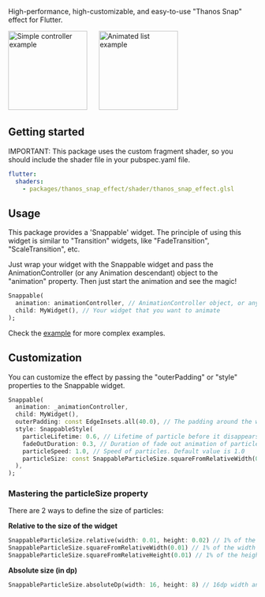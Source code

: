 High-performance, high-customizable, and easy-to-use "Thanos Snap" effect for Flutter.

<p>
  <img alt="Simple controller example" src="https://github.com/ArkhipenkaPiotr/thanos_snap_effect/raw/master/doc/simple_controller_example.gif" width="160"/>
  &nbsp;&nbsp;&nbsp;&nbsp;
  <img alt="Animated list example" src="https://github.com/ArkhipenkaPiotr/thanos_snap_effect/raw/master/doc/animated_list_example.gif" width="160"/>
</p>

## Getting started

IMPORTANT: This package uses the custom fragment shader, so you should include the shader file in your pubspec.yaml file.

```yaml
flutter:
  shaders:
    - packages/thanos_snap_effect/shader/thanos_snap_effect.glsl
```

## Usage

This package provides a 'Snappable' widget.
The principle of using this widget is similar to "Transition" widgets, like "FadeTransition", "ScaleTransition", etc.

Just wrap your widget with the Snappable widget and pass the AnimationController (or any Animation<double> descendant) object to the "animation" property.
Then just start the animation and see the magic!
```dart
Snappable(
  animation: animationController, // AnimationController object, or any other animation object with double tween from 0.0 to 1.0
  child: MyWidget(), // Your widget that you want to animate
);
```

Check the [example](example/lib) for more complex examples.

## Customization

You can customize the effect by passing the "outerPadding" or "style" properties to the Snappable widget.

```dart
Snappable(
  animation: _animationController,
  child: MyWidget(),
  outerPadding: const EdgeInsets.all(40.0), // The padding around the widget where particles can appear. Default value is EdgeInsets.all(40.0) 
  style: SnappableStyle(
    particleLifetime: 0.6, // Lifetime of particle before it disappears. Default value is 0.6. Must be between 0.0 and 1.0
    fadeOutDuration: 0.3, // Duration of fade out animation of particle. Fade out effect starts in particleLifetime - fadeOutDuration and ends when particleLifetime ends. Default value is 0.3. Must be between 0.0 and particleLifetime
    particleSpeed: 1.0, // Speed of particles. Default value is 1.0
    particleSize: const SnappableParticleSize.squareFromRelativeWidth(0.01), // Size of 1 particle
  ),
);
```

### Mastering the particleSize property

There are 2 ways to define the size of particles:

**Relative to the size of the widget**
```dart
SnappableParticleSize.relative(width: 0.01, height: 0.02) // 1% of the width and 2% of the height of the widget
SnappableParticleSize.squareFromRelativeWidth(0.01) // 1% of the width of the widget. The height will be calculated to keep the square shape
SnappableParticleSize.squareFromRelativeHeight(0.01) // 1% of the height of the widget. The width will be calculated to keep the square shape
```

**Absolute size (in dp)**
```dart
SnappableParticleSize.absoluteDp(width: 16, height: 8) // 16dp width and 8dp height
```